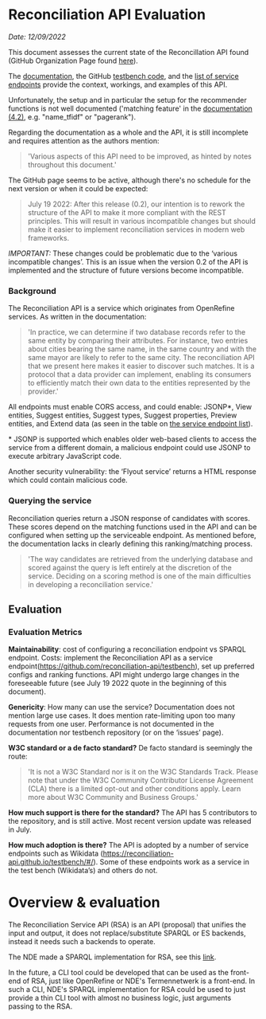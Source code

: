 # Reconciliation API Evaluation

*Date: 12/09/2022*

This document assesses the current state of the Reconcillation API found (GitHub Organization Page found [here](https://github.com/reconciliation-api)). 

The [documentation](https://reconciliation-api.github.io/specs/latest/), the GitHub [testbench code](https://github.com/reconciliation-api/testbench), and the [list of service endpoints](https://reconciliation-api.github.io/testbench/#/) provide the context, workings, and examples of this API.

Unfortunately, the setup and in particular the setup for the recommender functions is not well documented ('matching feature' in the [documentation (4.2)](https://reconciliation-api.github.io/specs/latest/#reconciliation-query-responses), e.g. "name_tfidf" or "pagerank").

Regarding the documentation as a whole and the API, it is still incomplete and requires attention as the authors mention:
>'Various aspects of this API need to be improved, as hinted by notes throughout this document.'


The GitHub page seems to be active, although there's no schedule for the next version or when it could be expected:
>July 19 2022: After this release (0.2), our intention is to rework the structure of the API to make it more compliant with the REST principles. This will result in various incompatible changes but should make it easier to implement reconciliation services in modern web frameworks.

*IMPORTANT:* These changes could be problematic due to the ‘various incompatible changes’. This is an issue when the version 0.2 of the API is implemented and the structure of future versions become incompatible. 


### **Background**
The Reconciliation API is a service which originates from OpenRefine services. As written in the documentation:

>'In practice, we can determine if two database records refer to the same entity by comparing their attributes. For instance, two entries about cities bearing the same name, in the same country and with the same mayor are likely to refer to the same city. The reconciliation API that we present here makes it easier to discover such matches. It is a protocol that a data provider can implement, enabling its consumers to efficiently match their own data to the entities represented by the provider.'

All endpoints must enable CORS access, and could enable: JSONP\*, View entities, Suggest entities, Suggest types, Suggest properties, Preview entities, and Extend data (as seen in the table on [the service endpoint list](https://reconciliation-api.github.io/testbench/#/)).

\* JSONP is supported which enables older web-based clients to access the service from a different domain, a malicious endpoint could use JSONP to execute arbitrary JavaScript code.

Another security vulnerability: the ‘Flyout service’ returns a HTML response which could contain malicious code.

### **Querying the service**
Reconciliation queries return a JSON response of candidates with scores. These scores depend on the matching functions used in the API and can be configured when setting up the serviceable endpoint. As mentioned before, the documentation lacks in clearly defining this ranking/matching process.

>'The way candidates are retrieved from the underlying database and scored against the query is left entirely at the discretion of the service. Deciding on a scoring method is one of the main difficulties in developing a reconciliation service.'

## **Evaluation**

### **Evaluation Metrics**

**Maintainability**: cost of configuring a reconciliation endpoint vs SPARQL endpoint.
Costs: implement the Reconciliation API as a service endpoint(https://github.com/reconciliation-api/testbench), set up preferred configs and ranking functions. API might undergo large changes in the foreseeable future (see July 19 2022 quote in the beginning of this document).


**Genericity**: How many can use the service?
Documentation does not mention large use cases. It does mention rate-limiting upon too many requests from one user. Performance is not documented in the documentation nor testbench repository (or on the ‘issues’ page).


**W3C standard or a de facto standard?** 
De facto standard is seemingly the route: 
>'It is not a W3C Standard nor is it on the W3C Standards Track. Please note that under the W3C Community Contributor License Agreement (CLA) there is a limited opt-out and other conditions apply. Learn more about W3C Community and Business Groups.'


**How much support is there for the standard?** 
The API has 5 contributors to the repository, and is still active. Most recent version update was released in July.

**How much adoption is there?**
The API is adopted by a number of service endpoints such as Wikidata (https://reconciliation-api.github.io/testbench/#/). Some of these endpoints work as a service in the test bench (Wikidata’s) and others do not. 


<!-- ### **Evaluation Matrix** (Disregarded for reason given below)
|   |  No Reconciliation API | Reconciliation API + SPARQL/ElasticSearch  | Only Reconciliation API  |
|:---|---|---|---|
| **Configurability**  |  ++ | -  | --  |
| **Standards-compliance**  | ++  | +  | +  |
| **Maintainability**  | ++  | +  | -  |
| **Genericity**  | ++  | +  |  + |
| **Total**  |  8 | 2  | -1  | -->

# Overview & evaluation

The Reconciliation Service API (RSA) is an API (proposal) that unifies the input and output, it does not replace/substitute SPARQL or ES backends, instead it needs such a backends to operate. 

The NDE made a SPARQL implementation for RSA, see this [link](https://github.com/netwerk-digitaal-erfgoed/network-of-terms/tree/master/packages/network-of-terms-reconciliation).

In the future, a CLI tool could be developed that can be used as the front-end of RSA, just like OpenRefine or NDE's Termennetwerk is a front-end. In such a CLI, NDE's SPARQL implementation for RSA could be used to just provide a thin CLI tool with almost no business logic, just arguments passing to the RSA.